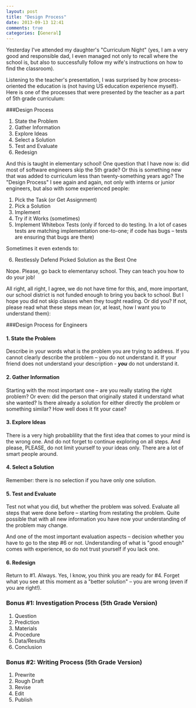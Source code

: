 ```yaml
---
layout: post
title: "Design Process"
date: 2013-09-13 12:41
comments: true
categories: [General] 
---
```

Yesterday I've attended my daughter's "Curriculum Night" (yes, I am a very good and responsible dad, I even managed not only to recall where the school is, but also to successfully follow my wife's instructions on how to find the classroom). 

Listening to the teacher's presentation, I was surprised by how process-oriented the education is (not having US education experience myself). Here is one of the processes that were presented by the teacher as a part of 5th grade curriculum:

###Design Process
1. State the Problem
2. Gather Information
3. Explore Ideas
4. Select a Solution
5. Test and Evaluate
6. Redesign

And this is taught in elementary school! One question that I have now is: did most of software engineers skip the 5th grade? Or this is something new that was added to curriculum less than twenty-something years ago? The "Design Process" I see again and again, not only with interns or junior engineers, but also with some experienced people:

1. Pick the Task (or Get Assignment)
2. Pick a Solution
3. Implement
4. Try if it Works (sometimes)
5. Implement Whitebox Tests (only if forced to do testing. In a lot of cases tests are matching implementation one-to-one; if code has bugs – tests are ensuring that bugs are there)

Sometimes it even extends to: 
<ol start="6">
<li>Restlessly Defend Picked Solution as the Best One</li>
</ol> 

Nope. Please, go back to elementaruy school. They can teach you how to do your job! 
<!--more-->
All right, all right, I agree, we do not have time for this, and, more important,  our school district is not funded enough to bring you back to school. But I hope you did not skip classes when they tought reading. Or did you? If not, please read what these steps mean (or, at least, how I want you to understand them):

###Design Process for Engineers

#### 1. State the Problem
Describe in your words what is the problem you are trying to address. If you cannot clearly describe the problem – you do not understand it. If your friend does not understand your description - ***you*** do not understand it. 

#### 2. Gather Information
Starting with the most important one – are you really stating the right problem? Or even: did the person that originally stated it understand what she wanted? Is there already a solution for either directly the problem or something similar? How well does it fit your case?

#### 3. Explore Ideas
There is a very high probablility that the first idea that comes to your mind is the wrong one. And do not forget to continue exploring on all steps. And please, PLEASE, do not limit yourself to your ideas only. There are a lot of smart people around. 

#### 4. Select a Solution
Remember: there is no selection if you have only one solution. 

#### 5. Test and Evaluate
Test not what you did, but whether the problem was solved. Evaluate all steps that were done before – starting from restating the problem. Quite possible that with all new information you have now your understanding of the problem may change.

And one of the most important evaluation aspects – decision whether you have to go to the step #6 or not. Understanding of what is "good enough" comes with experience, so do not trust yourself if you lack one. 

#### 6. Redesign
Return to #1. Always. Yes, I know, you think you are ready for #4. Forget what you see at this moment as a "better solution" – you are wrong (even if you are right!).



### Bonus #1: Investigation Process (5th Grade Version)

1. Question
2. Prediction
3. Materials
4. Procedure
5. Data/Results
6. Conclusion

### Bonus #2: Writing Process (5th Grade Version)

1. Prewrite
2. Rough Draft
3. Revise
4. Edit
5. Publish
